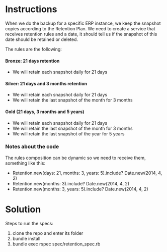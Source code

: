 # Instructions

When we do the backup for a specific ERP instance, we keep the snapshot copies according to the Retention Plan.
We need to create a service that receives retention rules and a date, it should tell us if the snapshot of this date should be retained or deleted.

The rules are the following:

#### Bronze: 21 days retention

- We will retain each snapshot daily for 21 days

#### Silver: 21 days and 3 months retention

- We will retain each snapshot daily for 21 days
- We will retain the last snapshot of the month for 3 months

#### Gold (21 days, 3 months and 5 years)

- We will retain each snapshot daily for 21 days
- We will retain the last snapshot of the month for 3 months
- We will retain the last snapshot of the year for 5 years

### Notes about the code

The rules composition can be dynamic so we need to receive them, something like this:

- Retention.new(days: 21, months: 3, years: 5).include? Date.new(2014, 4, 2)
- Retention.new(months: 3).include? Date.new(2014, 4, 2)
- Retention.new(months: 3, years: 5).include? Date.new(2014, 4, 2)

# Solution

Steps to run the specs:

1. clone the repo and enter its folder
1. bundle install
1. bundle exec rspec spec/retention_spec.rb

